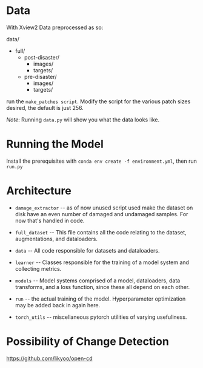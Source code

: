 # Data

With Xview2 Data preprocessed as so:

data/

- full/
  - post-disaster/
    - images/
    - targets/
  - pre-disaster/
    - images/
    - targets/

run the `make_patches script`. Modify the script for the various patch sizes desired, the default is just 256.

*Note*: Running `data.py` will show you what the data looks like.

# Running the Model

Install the prerequisites with `conda env create -f environment.yml`, then run `run.py`

# Architecture

- `damage_extractor` -- as of now unused script used make the dataset on disk have an even number of damaged and undamaged samples.
  For now that's handled in code.

- `full_dataset` -- This file contains all the code relating to the dataset, augmentations, and dataloaders.

- `data` -- All code responsible for datasets and dataloaders.

- `learner` -- Classes responsible for the training of a model system and collecting metrics.

- `models` -- Model systems comprised of a model, dataloaders, data transforms, and a loss function, since these all depend on each other.

- `run` -- the actual training of the model. Hyperparameter optimization may be added back in again here.

- `torch_utils` -- miscellaneous pytorch utilities of varying usefullness.

# Possibility of Change Detection

https://github.com/likyoo/open-cd
